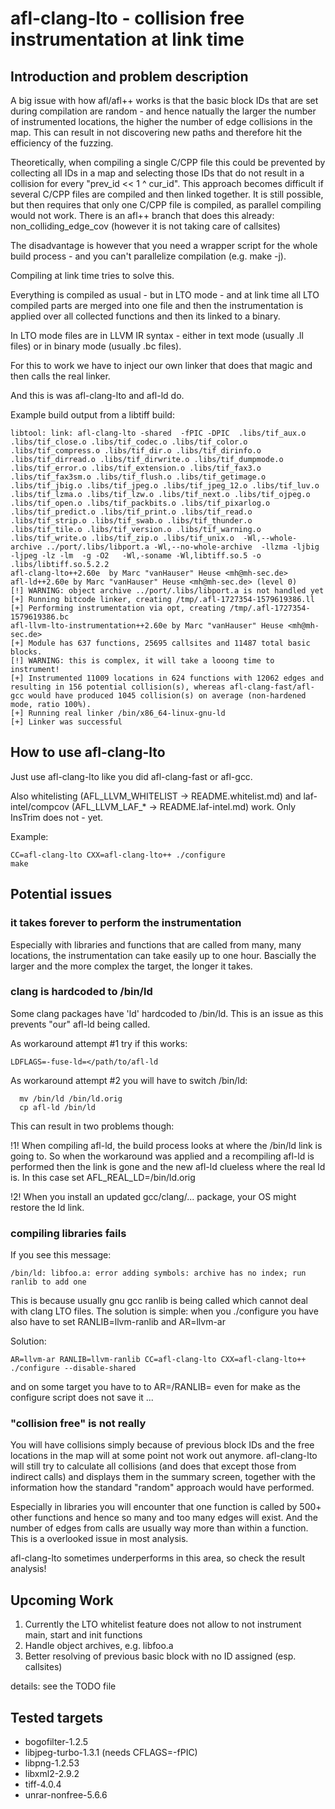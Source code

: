 # afl-clang-lto - collision free instrumentation at link time


## Introduction and problem description

A big issue with how afl/afl++ works is that the basic block IDs that are
set during compilation are random - and hence natually the larger the number
of instrumented locations, the higher the number of edge collisions in the
map. This can result in not discovering new paths and therefore hit the
efficiency of the fuzzing.

Theoretically, when compiling a single C/CPP file this could be prevented
by collecting all IDs in a map and selecting those IDs that do not result
in a collision for every "prev_id << 1 ^ cur_id".
This approach becomes difficult if several C/CPP files are compiled and
then linked together.
It is still possible, but then requires that only one C/CPP file is compiled,
as parallel compiling would not work.
There is an afl++ branch that does this already: non_colliding_edge_cov
(however it is not taking care of callsites)

The disadvantage is however that you need a wrapper script for the whole
build process - and you can't parallelize compilation (e.g. make -j).

Compiling at link time tries to solve this.

Everything is compiled as usual - but in LTO mode - and at link time
all LTO compiled parts are merged into one file and then the instrumentation
is applied over all collected functions and then its linked to a binary.

In LTO mode files are in LLVM IR syntax - either in text mode
(usually .ll files) or in binary mode (usually .bc files).

For this to work we have to inject our own linker that does that magic and
then calls the real linker.

And this is was afl-clang-lto and afl-ld do.

Example build output from a libtiff build:
```
libtool: link: afl-clang-lto -shared  -fPIC -DPIC  .libs/tif_aux.o .libs/tif_close.o .libs/tif_codec.o .libs/tif_color.o .libs/tif_compress.o .libs/tif_dir.o .libs/tif_dirinfo.o .libs/tif_dirread.o .libs/tif_dirwrite.o .libs/tif_dumpmode.o .libs/tif_error.o .libs/tif_extension.o .libs/tif_fax3.o .libs/tif_fax3sm.o .libs/tif_flush.o .libs/tif_getimage.o .libs/tif_jbig.o .libs/tif_jpeg.o .libs/tif_jpeg_12.o .libs/tif_luv.o .libs/tif_lzma.o .libs/tif_lzw.o .libs/tif_next.o .libs/tif_ojpeg.o .libs/tif_open.o .libs/tif_packbits.o .libs/tif_pixarlog.o .libs/tif_predict.o .libs/tif_print.o .libs/tif_read.o .libs/tif_strip.o .libs/tif_swab.o .libs/tif_thunder.o .libs/tif_tile.o .libs/tif_version.o .libs/tif_warning.o .libs/tif_write.o .libs/tif_zip.o .libs/tif_unix.o  -Wl,--whole-archive ../port/.libs/libport.a -Wl,--no-whole-archive  -llzma -ljbig -ljpeg -lz -lm  -g -O2   -Wl,-soname -Wl,libtiff.so.5 -o .libs/libtiff.so.5.2.2
afl-clang-lto++2.60e  by Marc "vanHauser" Heuse <mh@mh-sec.de>
afl-ld++2.60e by Marc "vanHauser" Heuse <mh@mh-sec.de> (level 0)
[!] WARNING: object archive ../port/.libs/libport.a is not handled yet
[+] Running bitcode linker, creating /tmp/.afl-1727354-1579619386.ll
[+] Performing instrumentation via opt, creating /tmp/.afl-1727354-1579619386.bc
afl-llvm-lto-instrumentation++2.60e by Marc "vanHauser" Heuse <mh@mh-sec.de>
[+] Module has 637 functions, 25695 callsites and 11487 total basic blocks.
[!] WARNING: this is complex, it will take a looong time to instrument!
[+] Instrumented 11009 locations in 624 functions with 12062 edges and resulting in 156 potential collision(s), whereas afl-clang-fast/afl-gcc would have produced 1045 collision(s) on average (non-hardened mode, ratio 100%).
[+] Running real linker /bin/x86_64-linux-gnu-ld
[+] Linker was successful
```


## How to use afl-clang-lto

Just use afl-clang-lto like you did afl-clang-fast or afl-gcc.

Also whitelisting (AFL_LLVM_WHITELIST -> README.whitelist.md) and
laf-intel/compcov (AFL_LLVM_LAF_* -> README.laf-intel.md) work.
Only InsTrim does not - yet.

Example:
```
CC=afl-clang-lto CXX=afl-clang-lto++ ./configure
make
```

## Potential issues

### it takes forever to perform the instrumentation

Especially with libraries and functions that are called from many, many
locations, the instrumentation can take easily up to one hour.
Bascially the larger and the more complex the target, the longer it takes.

### clang is hardcoded to /bin/ld

Some clang packages have 'ld' hardcoded to /bin/ld. This is an issue as this
prevents "our" afl-ld being called.

As workaround attempt #1 try if this works:
```
LDFLAGS=-fuse-ld=</path/to/afl-ld
```


As workaround attempt #2 you will have to switch /bin/ld:
```
  mv /bin/ld /bin/ld.orig
  cp afl-ld /bin/ld
```
This can result in two problems though:

 !1!
  When compiling afl-ld, the build process looks at where the /bin/ld link
  is going to. So when the workaround was applied and a recompiling afl-ld
  is performed then the link is gone and the new afl-ld clueless where
  the real ld is.
  In this case set AFL_REAL_LD=/bin/ld.orig

 !2! 
 When you install an updated gcc/clang/... package, your OS might restore
 the ld link.


### compiling libraries fails

If you see this message:
```
/bin/ld: libfoo.a: error adding symbols: archive has no index; run ranlib to add one
```
This is because usually gnu gcc ranlib is being called which cannot deal with clang LTO files.
The solution is simple: when you ./configure you have also have to set RANLIB=llvm-ranlib and AR=llvm-ar

Solution:
```
AR=llvm-ar RANLIB=llvm-ranlib CC=afl-clang-lto CXX=afl-clang-lto++ ./configure --disable-shared
```
and on some target you have to to AR=/RANLIB= even for make as the configure script does not save it ...

### "collision free" is not really

You will have collisions simply because of previous block IDs and the free
locations in the map will at some point not work out anymore.
afl-clang-lto will still try to calculate all collisions (and does that except
those from indirect calls) and displays them in the summary screen, together
with the information how the standard "random" approach would have performed.

Especially in libraries you will encounter that one function is called by
500+ other functions and hence so many and too many edges will exist.
And the number of edges from calls are usually way more than within a function.
This is a overlooked issue in most analysis.

afl-clang-lto sometimes underperforms in this area, so check the result analysis!

## Upcoming Work

1. Currently the LTO whitelist feature does not allow to not instrument main, start and init functions
2. Handle object archives, e.g. libfoo.a
3. Better resolving of previous basic block with no ID assigned (esp. callsites)

details: see the TODO file

## Tested targets

* bogofilter-1.2.5
* libjpeg-turbo-1.3.1 (needs CFLAGS=-fPIC)
* libpng-1.2.53
* libxml2-2.9.2
* tiff-4.0.4
* unrar-nonfree-5.6.6
